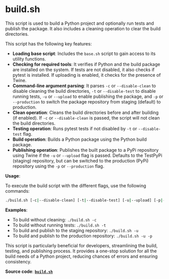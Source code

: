 # build.sh

This script is used to build a Python project and optionally run tests and publish the package. It also includes a cleaning operation to clear the build directories.

This script has the following key features:

- **Loading base script**: Includes the `base.sh` script to gain access to its utility functions.
- **Checking for required tools**: It verifies if Python and the build package are installed on the system. If tests are not disabled, it also checks if pytest is installed. If uploading is enabled, it checks for the presence of Twine.
- **Command-line argument parsing**: It parses `-c` or `--disable-clean` to disable cleaning the build directories, `-t` or `--disable-test` to disable running tests, `-u` or `--upload` to enable publishing the package, and `-p` or `--production` to switch the package repository from staging (default) to production.
- **Clean operation**: Cleans the build directories before and after building (if enabled). If `-c` or `--disable-clean` is passed, the script will not clean the build directories.
- **Testing operation**: Runs pytest tests if not disabled by `-t` or `--disable-test` flag.
- **Build operation**: Builds a Python package using the Python build package.
- **Publishing operation**: Publishes the built package to a PyPi repository using Twine if the `-u` or `--upload` flag is passed. Defaults to the TestPyPi (staging) repository, but can be switched to the production (PyPi) repository using the `-p` or `--production` flag.

**Usage**:

To execute the build script with the different flags, use the following commands:

```sh
./build.sh [-c|--disable-clean] [-t|--disable-test] [-u|--upload] [-p|--production]
```

**Examples**:

- To build without cleaning: `./build.sh -c`
- To build without running tests: `./build.sh -t`
- To build and publish to the staging repository: `./build.sh -u`
- To build and publish to the production repository: `./build.sh -u -p`

This script is particularly beneficial for developers, streamlining the build, testing, and publishing process. It provides a one-stop solution for all the build needs of a Python project, reducing chances of errors and ensuring consistency.

**Source code**: [**`build.sh`**](../../scripts/build.sh)
